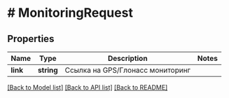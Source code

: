 # # MonitoringRequest

## Properties

Name | Type | Description | Notes
------------ | ------------- | ------------- | -------------
**link** | **string** | Ссылка на GPS/Глонасс мониторинг |

[[Back to Model list]](../../README.md#models) [[Back to API list]](../../README.md#endpoints) [[Back to README]](../../README.md)
